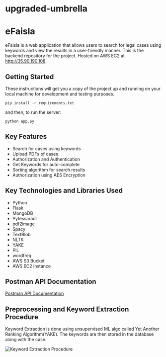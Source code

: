 # upgraded-umbrella

# eFaisla

eFaisla is a web application that allows users to search for legal cases using keywords and view the results in a user-friendly manner. This is the backend repository for the project. Hosted on AWS EC2 at http://35.90.190.108.

## Getting Started

These instructions will get you a copy of the project up and running on your local machine for development and testing purposes.

`pip install -r requirements.txt`

and then, to run the server:

`python app.py`


## Key Features
* Search for cases using keywords
* Upload PDFs of cases
* Authorization and Authentication
* Get Keywords for auto-complete
* Sorting algorithm for search results
* Authorization using AES Encryption

## Key Technologies and Libraries Used
* Python
* Flask
* MongoDB
* Pytessaract
* pdf2image
* Spacy
* TextBlob
* NLTK
* YAKE
* PIL
* wordfreq
* AWS S3 Bucket
* AWS EC2 instance

## Postman API Documentation

[Postman API Documentation]()
## Preprocessing and Keyword Extraction Procedure

Keyword Extraction is done using unsupervised ML algo called Yet Another Ranking Algorithm(YAKE). The keywords are then stored in the database along with the case.

![Keyword Extraction Procedure](https://res.cloudinary.com/dfediigxy/image/upload/v1677389434/Untitled_Diagram.drawio-8_npeyyb.png)
